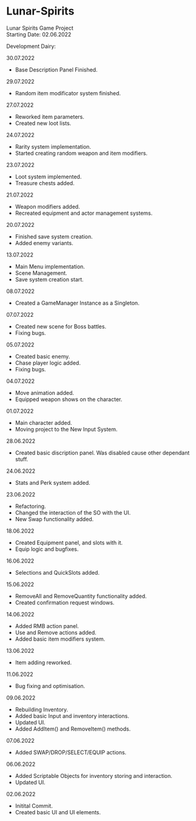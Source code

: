 # Lunar-Spirits  
 Lunar Spirits Game Project  
 Starting Date: 02.06.2022  

Development Dairy:  

30.07.2022
 - Base Description Panel Finished.

29.07.2022
 - Random item modificator system finished.

27.07.2022
 - Reworked item parameters.
 - Created new loot lists.
 
24.07.2022
 - Rarity system implementation.
 - Started creating random weapon and item modifiers.

23.07.2022
 - Loot system implemented.
 - Treasure chests added.
 
21.07.2022
 - Weapon modifiers added.
 - Recreated equipment and actor management systems.
 
20.07.2022
 - Finished save system creation.
 - Added enemy variants.
 
13.07.2022
 - Main Menu implementation.
 - Scene Management.
 - Save system creation start.
 
08.07.2022
 - Created a GameManager Instance as a Singleton.

07.07.2022
 - Created new scene for Boss battles.
 - Fixing bugs.
 
05.07.2022
 - Created basic enemy.
 - Chase player logic added.
 - Fixing bugs.
 
04.07.2022
 - Move animation added.
 - Equipped weapon shows on the character.
 
01.07.2022
 - Main character added.
 - Moving project to the New Input System.
 
28.06.2022
 - Created basic discription panel. Was disabled cause other dependant stuff.
 
24.06.2022
 - Stats and Perk system added.
 
23.06.2022
 - Refactoring.
 - Changed the interaction of the SO with the UI.
 - New Swap functionality added.
 
18.06.2022
 - Created Equipment panel, and slots with it.
 - Equip logic and bugfixes.
 
16.06.2022
 - Selections and QuickSlots added.
 
15.06.2022
 - RemoveAll and RemoveQuantity functionality added.
 - Created confirmation request windows.
 
14.06.2022
 - Added RMB action panel.
 - Use and Remove actions added.
 - Added basic item modifiers system.
 
13.06.2022
 - Item adding reworked.
 
11.06.2022
 - Bug fixing and optimisation.
 
09.06.2022
 - Rebuilding Inventory.
 - Added basic Input and inventory interactions.
 - Updated UI.
 - Added AddItem() and RemoveItem() methods.
 
07.06.2022
 - Added SWAP/DROP/SELECT/EQUIP actions.

06.06.2022
 - Added Scriptable Objects for inventory storing and interaction.
 - Updated UI.

02.06.2022   
 - Initital Commit. 
 - Created basic UI and UI elements.  
